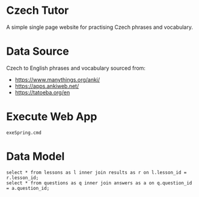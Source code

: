 # Czech Tutor

A simple single page website for practising Czech phrases and vocabulary.

# Data Source

Czech to English phrases and vocabulary sourced from:

- https://www.manythings.org/anki/
- https://apps.ankiweb.net/
- https://tatoeba.org/en

# Execute Web App

```
exeSpring.cmd
```

# Data Model

```
select * from lessons as l inner join results as r on l.lesson_id = r.lesson_id;
select * from questions as q inner join answers as a on q.question_id = a.question_id;
```